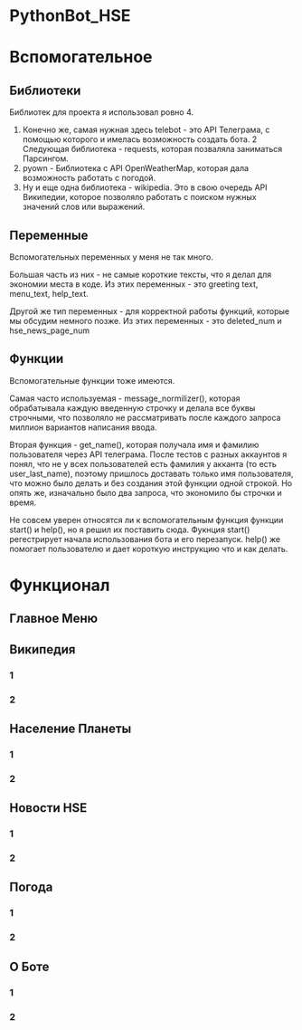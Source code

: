 # PythonBot_HSE
# Вспомогательное
## Библиотеки
Библиотек для проекта я использовал ровно 4.
1. Конечно же, самая нужная здесь telebot - это API Телеграма, с помощью которого и имелась возможность создать бота.
2 Следующая библиотека - requests, которая позваляла заниматься Парсингом.
3. pyown - Библиотека с API OpenWeatherMap, которая дала возможность работать с погодой.
4. Ну и еще одна библиотека - wikipedia. Это в свою очередь API Википедии, которое позволяло работать с поиском нужных значений слов или выражений.

## Переменные
Вспомогательных переменных у меня не так много.

Большая часть из них - не самые короткие тексты, что я делал для экономии места в коде.
Из этих переменных - это greeting text, menu_text, help_text.

Другой же тип переменных - для корректной работы функций, которые мы обсудим немного позже.
Из этих переменных - это deleted_num и hse_news_page_num

## Функции
Вспомогательные функции тоже имеются.

Самая часто используемая - message_normilizer(), которая обрабатывала каждую введенную строчку и делала все буквы строчными, что позволяло не рассматривать после каждого запроса миллион вариантов написания ввода.

Вторая функция - get_name(), которая получала имя и фамилию пользователя через API телеграма. После тестов с разных аккаунтов я понял, что не у всех пользователей есть фамилия у акканта (то есть user_last_name), поэтому пришлось доставать только имя пользователя, что можно было делать и без создания этой функции одной строкой. Но опять же, изначально было два запроса, что экономило бы строчки и время.

Не совсем уверен относятся ли к вспомогательным функция функции start() и help(), но я решил их поставить сюда.
Фукнция start() регестрирует начала использования бота и его перезапуск.
help() же помогает пользователю и дает короткую инструкцию что и как делать.

# Функционал
## Главное Меню

## Википедия
### 1 
### 2

## Население Планеты
### 1 
### 2

## Новости HSE
### 1 
### 2

## Погода
### 1 
### 2

## О Боте
### 1 
### 2

